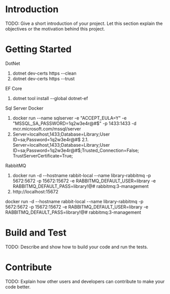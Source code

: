# Introduction 
TODO: Give a short introduction of your project. Let this section explain the objectives or the motivation behind this project. 

# Getting Started
DotNet
1. dotnet dev-certs https --clean
2. dotnet dev-certs https --trust

EF Core
1. dotnet tool install --global dotnet-ef

Sql Server Docker
1. docker run --name sqlserver -e "ACCEPT_EULA=Y" -e "MSSQL_SA_PASSWORD=1q2w3e4r@#$" -p 1433:1433 -d mcr.microsoft.com/mssql/server
2. Server=localhost,1433;Database=Library;User ID=sa;Password=1q2w3e4r@#$
2.1. Server=localhost,1433;Database=Library;User ID=sa;Password=1q2w3e4r@#$;Trusted_Connection=False; TrustServerCertificate=True;

RabbitMQ
1. docker run -d --hostname rabbit-local --name library-rabbitmq -p 5672:5672 -p 15672:15672 -e RABBITMQ_DEFAULT_USER=library -e RABBITMQ_DEFAULT_PASS=library!@# rabbitmq:3-management
2. http://localhost:15672


docker run -d --hostname rabbit-local --name library-rabbitmq -p 5672:5672 -p 15672:15672 -e RABBITMQ_DEFAULT_USER=library -e RABBITMQ_DEFAULT_PASS=library!@# rabbitmq:3-management





# Build and Test
TODO: Describe and show how to build your code and run the tests. 

# Contribute
TODO: Explain how other users and developers can contribute to make your code better. 
